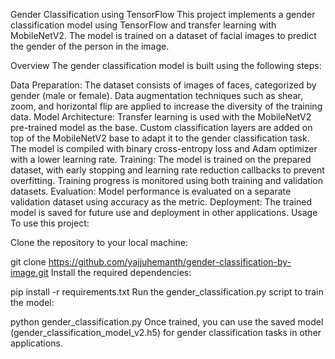 Gender Classification using TensorFlow
This project implements a gender classification model using TensorFlow and transfer learning with MobileNetV2. The model is trained on a dataset of facial images to predict the gender of the person in the image.

Overview
The gender classification model is built using the following steps:

Data Preparation:
The dataset consists of images of faces, categorized by gender (male or female).
Data augmentation techniques such as shear, zoom, and horizontal flip are applied to increase the diversity of the training data.
Model Architecture:
Transfer learning is used with the MobileNetV2 pre-trained model as the base.
Custom classification layers are added on top of the MobileNetV2 base to adapt it to the gender classification task.
The model is compiled with binary cross-entropy loss and Adam optimizer with a lower learning rate.
Training:
The model is trained on the prepared dataset, with early stopping and learning rate reduction callbacks to prevent overfitting.
Training progress is monitored using both training and validation datasets.
Evaluation:
Model performance is evaluated on a separate validation dataset using accuracy as the metric.
Deployment:
The trained model is saved for future use and deployment in other applications.
Usage
To use this project:

Clone the repository to your local machine:

git clone https://github.com/yajjuhemanth/gender-classification-by-image.git
Install the required dependencies:

pip install -r requirements.txt
Run the gender_classification.py script to train the model:

python gender_classification.py
Once trained, you can use the saved model (gender_classification_model_v2.h5) for gender classification tasks in other applications.

